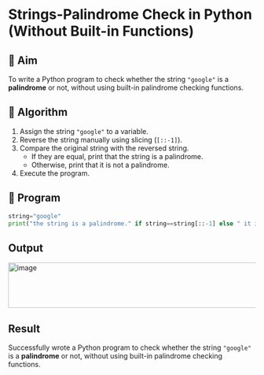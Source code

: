 # Strings-Palindrome Check in Python (Without Built-in Functions)

## 🎯 Aim
To write a Python program to check whether the string `"google"` is a **palindrome** or not, without using built-in palindrome checking functions.

## 🧠 Algorithm
1. Assign the string `"google"` to a variable.
2. Reverse the string manually using slicing (`[::-1]`).
3. Compare the original string with the reversed string.
   - If they are equal, print that the string is a palindrome.
   - Otherwise, print that it is not a palindrome.
4. Execute the program.

## 🧾 Program
```py
string="google"
print("the string is a palindrome." if string==string[::-1] else " it is not a palindrome")
```
## Output
<img width="906" height="92" alt="image" src="https://github.com/user-attachments/assets/dc1905a7-0e51-4c55-b73a-976b34df7985" />

## Result
Successfully wrote a Python program to check whether the string `"google"` is a **palindrome** or not, without using built-in palindrome checking functions.
